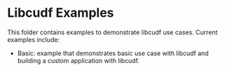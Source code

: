 # Libcudf Examples

This folder contains examples to demonstrate libcudf use cases. Current examples include:

- Basic: example that demonstrates basic use case with libcudf and building a custom application with libcudf.
